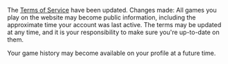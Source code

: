 The [Terms of Service](https://yourdomain.com/termsofservice) have been updated. Changes made: All games you play on the website may become public information, including the approximate time your account was last active. The terms may be updated at any time, and it is your responsibility to make sure you're up-to-date on them.

Your game history may become available on your profile at a future time.

